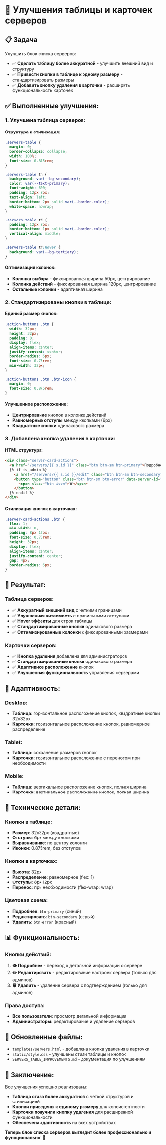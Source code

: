 # 🔧 Улучшения таблицы и карточек серверов

## 📋 Задача

Улучшить блок списка серверов:
- ✅ **Сделать таблицу более аккуратной** - улучшить внешний вид и структуру
- ✅ **Привести кнопки в таблице к одному размеру** - стандартизировать размеры
- ✅ **Добавить кнопку удаления в карточки** - расширить функциональность карточек

## ✅ Выполненные улучшения:

### **1. Улучшена таблица серверов:**

#### **Структура и стилизация:**
```css
.servers-table {
  margin: 0;
  border-collapse: collapse;
  width: 100%;
  font-size: 0.875rem;
}

.servers-table th {
  background: var(--bg-secondary);
  color: var(--text-primary);
  font-weight: 600;
  padding: 12px 8px;
  text-align: left;
  border-bottom: 2px solid var(--border-color);
  white-space: nowrap;
}

.servers-table td {
  padding: 12px 8px;
  border-bottom: 1px solid var(--border-color);
  vertical-align: middle;
}

.servers-table tr:hover {
  background: var(--bg-tertiary);
}
```

#### **Оптимизация колонок:**
- **Колонка выбора** - фиксированная ширина 50px, центрирование
- **Колонка действий** - фиксированная ширина 120px, центрирование
- **Остальные колонки** - адаптивная ширина

### **2. Стандартизированы кнопки в таблице:**

#### **Единый размер кнопок:**
```css
.action-buttons .btn {
  width: 32px;
  height: 32px;
  padding: 0;
  display: flex;
  align-items: center;
  justify-content: center;
  border-radius: 6px;
  font-size: 0.75rem;
  min-width: 32px;
}

.action-buttons .btn .btn-icon {
  margin: 0;
  font-size: 0.875rem;
}
```

#### **Улучшенное расположение:**
- **Центрирование** кнопок в колонке действий
- **Равномерные отступы** между кнопками (6px)
- **Квадратные кнопки** одинакового размера

### **3. Добавлена кнопка удаления в карточки:**

#### **HTML структура:**
```html
<div class="server-card-actions">
  <a href="/servers/{{ s.id }}" class="btn btn-sm btn-primary">Подробнее</a>
  {% if is_admin %}
    <a href="/servers/{{ s.id }}/edit" class="btn btn-sm btn-secondary">Редактировать</a>
    <button type="button" class="btn btn-sm btn-error" data-server-id="{{ s.id }}" data-server-name="{{ s.hostname }}" onclick="deleteServerFromButton(this)" title="Удалить">
      <span class="btn-icon">🗑</span>
    </button>
  {% endif %}
</div>
```

#### **Стилизация кнопок в карточках:**
```css
.server-card-actions .btn {
  flex: 1;
  min-width: 0;
  padding: 8px 12px;
  font-size: 0.75rem;
  height: 32px;
  display: flex;
  align-items: center;
  justify-content: center;
  gap: 4px;
  border-radius: 6px;
}
```

## 🎯 Результат:

### **Таблица серверов:**
- ✅ **Аккуратный внешний вид** с четкими границами
- ✅ **Улучшенная читаемость** с правильными отступами
- ✅ **Hover эффекты** для строк таблицы
- ✅ **Стандартизированные кнопки** одинакового размера
- ✅ **Оптимизированные колонки** с фиксированными размерами

### **Карточки серверов:**
- ✅ **Кнопка удаления** добавлена для администраторов
- ✅ **Стандартизированные кнопки** одинакового размера
- ✅ **Адаптивное расположение** кнопок
- ✅ **Улучшенная функциональность** управления серверами

## 📱 Адаптивность:

### **Desktop:**
- **Таблица**: горизонтальное расположение кнопок, квадратные кнопки 32x32px
- **Карточки**: горизонтальное расположение кнопок, равномерное распределение

### **Tablet:**
- **Таблица**: сохранение размеров кнопок
- **Карточки**: горизонтальное расположение с переносом при необходимости

### **Mobile:**
- **Таблица**: вертикальное расположение кнопок, полная ширина
- **Карточки**: вертикальное расположение кнопок, полная ширина

## 🔧 Технические детали:

### **Кнопки в таблице:**
- **Размер**: 32x32px (квадратные)
- **Отступы**: 6px между кнопками
- **Выравнивание**: по центру колонки
- **Иконки**: 0.875rem, без отступов

### **Кнопки в карточках:**
- **Высота**: 32px
- **Распределение**: равномерное (flex: 1)
- **Отступы**: 8px 12px
- **Перенос**: при необходимости (flex-wrap: wrap)

### **Цветовая схема:**
- **Подробнее**: `btn-primary` (синий)
- **Редактировать**: `btn-secondary` (серый)
- **Удалить**: `btn-error` (красный)

## 📊 Функциональность:

### **Кнопки действий:**
1. **👁 Подробнее** - переход к детальной информации о сервере
2. **✏️ Редактировать** - редактирование настроек сервера (только для админов)
3. **🗑 Удалить** - удаление сервера с подтверждением (только для админов)

### **Права доступа:**
- **Все пользователи**: просмотр детальной информации
- **Администраторы**: редактирование и удаление серверов

## 📁 Обновленные файлы:
- `templates/servers.html` - добавлена кнопка удаления в карточки
- `static/style.css` - улучшены стили таблицы и кнопок
- `SERVERS_TABLE_IMPROVEMENTS.md` - документация по улучшениям

## 🎉 Заключение:

Все улучшения успешно реализованы:
- **Таблица стала более аккуратной** с четкой структурой и стилизацией
- **Кнопки приведены к единому размеру** для консистентности
- **Карточки получили кнопку удаления** для расширенной функциональности
- **Обеспечена адаптивность** на всех устройствах

**Теперь блок списка серверов выглядит более профессионально и функционально!** 🚀
